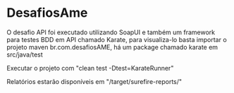 # DesafiosAme

O desafio API foi executado utilizando SoapUI e também um framework para testes BDD em API chamado Karate, para visualiza-lo basta importar o projeto maven br.com.desafiosAME, há um package chamado karate em src/java/test

Executar o projeto com "clean test -Dtest=KarateRunner"

Relatórios estarão disponíveis em "/target/surefire-reports/"
